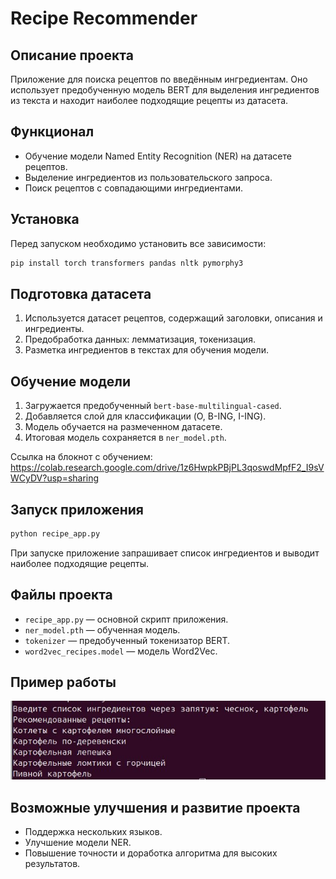 # Recipe Recommender

## Описание проекта
Приложение для поиска рецептов по введённым ингредиентам. Оно использует предобученную модель BERT для выделения ингредиентов из текста и находит наиболее подходящие рецепты из датасета.

## Функционал
- Обучение модели Named Entity Recognition (NER) на датасете рецептов.
- Выделение ингредиентов из пользовательского запроса.
- Поиск рецептов с совпадающими ингредиентами.

## Установка
Перед запуском необходимо установить все зависимости:
```bash
pip install torch transformers pandas nltk pymorphy3
```

## Подготовка датасета
1. Используется датасет рецептов, содержащий заголовки, описания и ингредиенты.
2. Предобработка данных: лемматизация, токенизация.
3. Разметка ингредиентов в текстах для обучения модели.

## Обучение модели
1. Загружается предобученный `bert-base-multilingual-cased`.
2. Добавляется слой для классификации (O, B-ING, I-ING).
3. Модель обучается на размеченном датасете.
4. Итоговая модель сохраняется в `ner_model.pth`.

Ссылка на блокнот с обучением: https://colab.research.google.com/drive/1z6HwpkPBjPL3qoswdMpfF2_I9sVWCyDV?usp=sharing
## Запуск приложения
```bash
python recipe_app.py
```
При запуске приложение запрашивает список ингредиентов и выводит наиболее подходящие рецепты.

## Файлы проекта
- `recipe_app.py` — основной скрипт приложения.
- `ner_model.pth` — обученная модель.
- `tokenizer` — предобученный токенизатор BERT.
- `word2vec_recipes.model` — модель Word2Vec.

## Пример работы
![Демонстрация к проекту](https://github.com/sxannyy/project_recipes/blob/main/demo.png)

## Возможные улучшения и развитие проекта
- Поддержка нескольких языков.
- Улучшение модели NER.
- Повышение точности и доработка алгоритма для высоких результатов.
